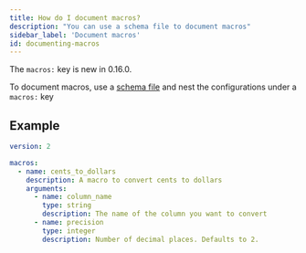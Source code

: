 ```yaml
---
title: How do I document macros?
description: "You can use a schema file to document macros"
sidebar_label: 'Document macros'
id: documenting-macros
---
```


<Changelog>The `macros:` key is new in 0.16.0.</Changelog>

To document macros, use a [schema file](macro-properties) and nest the configurations under a `macros:` key

## Example

<File name='macros/schema.yml'>

```yml
version: 2

macros:
  - name: cents_to_dollars
    description: A macro to convert cents to dollars
    arguments:
      - name: column_name
        type: string
        description: The name of the column you want to convert
      - name: precision
        type: integer
        description: Number of decimal places. Defaults to 2.
```

</File>
